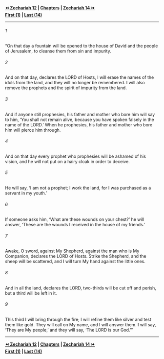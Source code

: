   
**[⏪ Zechariah 12](./Zechariah%2012.md) | [Chapters](./_index.md) | [Zechariah 14 ⏩](./Zechariah%2014.md)**  
**[First (1)](./Zechariah%201.md) | [Last (14)](./Zechariah%2014.md)**  
  
---  
  
###### 1  
“On that day a fountain will be opened to the house of David and the people of Jerusalem, to cleanse them from sin and impurity.  
  
###### 2  
And on that day, declares the LORD of Hosts, I will erase the names of the idols from the land, and they will no longer be remembered. I will also remove the prophets and the spirit of impurity from the land.  
  
###### 3  
And if anyone still prophesies, his father and mother who bore him will say to him, ‘You shall not remain alive, because you have spoken falsely in the name of the LORD.’ When he prophesies, his father and mother who bore him will pierce him through.  
  
###### 4  
And on that day every prophet who prophesies will be ashamed of his vision, and he will not put on a hairy cloak in order to deceive.  
  
###### 5  
He will say, ‘I am not a prophet; I work the land, for I was purchased as a servant in my youth.’  
  
###### 6  
If someone asks him, ‘What are these wounds on your chest?’ he will answer, ‘These are the wounds I received in the house of my friends.’  
  
###### 7  
Awake, O sword, against My Shepherd, against the man who is My Companion, declares the LORD of Hosts. Strike the Shepherd, and the sheep will be scattered, and I will turn My hand against the little ones.  
  
###### 8  
And in all the land, declares the LORD, two-thirds will be cut off and perish, but a third will be left in it.  
  
###### 9  
This third I will bring through the fire; I will refine them like silver and test them like gold. They will call on My name, and I will answer them. I will say, ‘They are My people,’ and they will say, ‘The LORD is our God.’”  
  
  
---  
  
**[⏪ Zechariah 12](./Zechariah%2012.md) | [Chapters](./_index.md) | [Zechariah 14 ⏩](./Zechariah%2014.md)**  
**[First (1)](./Zechariah%201.md) | [Last (14)](./Zechariah%2014.md)**  
  
